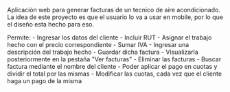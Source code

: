 Aplicación web para generar facturas de un tecnico de aire acondicionado.
La idea de este proyecto es que el usuario lo va a usar en mobile,
por lo que el diseño esta hecho para eso.

Permite: - Ingresar los datos del cliente
         - Incluir RUT
         - Asignar el trabajo hecho con el precio correspondiente
         - Sumar IVA
         - Ingresar una descripción del trabajo hecho
         - Guardar dicha factura
         - Visualizarla posteriormente en la pestaña "Ver facturas"
         - Eliminar las facturas
         - Buscar factura mediante el nombre del cliente
         - Poder aplicar el pago en cuotas y dividir el total por las mismas
         - Modificar las cuotas, cada vez que el cliente haga un pago de la misma 
